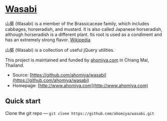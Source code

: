 # [Wasabi](https://github.com/ahomiya/wasabi)

山葵 (Wasabi) is a member of the Brassicaceae family, which includes cabbages, horseradish, and mustard. It is also called Japanese horseradish, although horseradish is a different plant. Its root is used as a condiment and has an extremely strong flavor. [Wikipedia](http://en.wikipedia.org/wiki/Wasabi)

山葵 (Wasabi) is a collection of useful jQuery utilities.

This project is maintained and funded by [ahomiya.com](http://www.ahomiya.com) in Chiang Mai, Thailand.

* Source: [https://github.com/ahomiya/wasabi](https://github.com/ahomiya/wasabi)
* Homepage: [http://www.ahomiya.com](http://www.ahomiya.com)


## Quick start
Clone the git repo — `git clone https://github.com/ahomiya/wasabi.git`